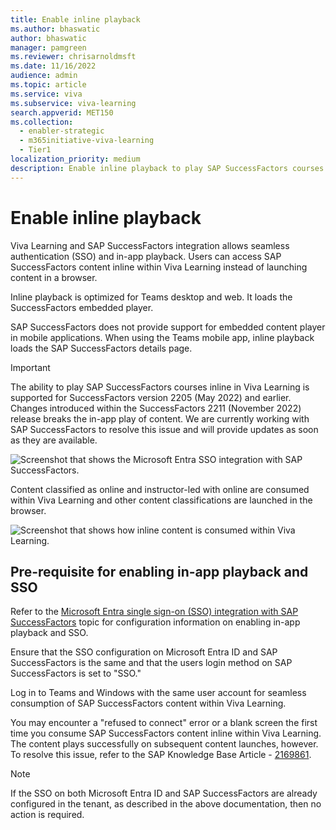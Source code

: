 ```yaml
---
title: Enable inline playback
ms.author: bhaswatic
author: bhaswatic
manager: pamgreen
ms.reviewer: chrisarnoldmsft
ms.date: 11/16/2022
audience: admin
ms.topic: article
ms.service: viva
ms.subservice: viva-learning
search.appverid: MET150
ms.collection:
  - enabler-strategic
  - m365initiative-viva-learning
  - Tier1
localization_priority: medium
description: Enable inline playback to play SAP SuccessFactors courses in Viva Learning.
---
```


# Enable inline playback

Viva Learning and SAP SuccessFactors integration allows seamless authentication (SSO) and in-app playback. Users can access SAP SuccessFactors content inline within Viva Learning instead of launching content in a browser.  

Inline playback is optimized for Teams desktop and web. It loads the SuccessFactors embedded player.

SAP SuccessFactors does not provide support for embedded content player in mobile applications. When using the Teams mobile app, inline playback loads the SAP SuccessFactors details page.

>[!IMPORTANT]
> The ability to play SAP SuccessFactors courses inline in Viva Learning is supported for SuccessFactors version 2205 (May 2022) and earlier. Changes introduced within the SuccessFactors 2211 (November 2022) release breaks the in-app play of content. We are currently working with SAP SuccessFactors to resolve this issue and will provide updates as soon as they are available.

![Screenshot that shows the Microsoft Entra SSO integration with SAP SuccessFactors.](../media/learning/viva-learning-sfsf-sso-content-details-page.png)

Content classified as online and instructor-led with online are consumed within Viva Learning and other content classifications are launched in the browser.

![Screenshot that shows how inline content is consumed within Viva Learning.](../media/learning/inline-content-consumption.png)

## Pre-requisite for enabling in-app playback and SSO

Refer to the [Microsoft Entra single sign-on (SSO) integration with SAP SuccessFactors](/azure/active-directory/saas-apps/successfactors-tutorial) topic for configuration information on enabling in-app playback and SSO.

Ensure that the SSO configuration on Microsoft Entra ID and SAP SuccessFactors is the same and that the users login method on SAP SuccessFactors is set to "SSO."

Log in to Teams and Windows with the same user account for seamless consumption of SAP SuccessFactors content within Viva Learning.

You may encounter a "refused to connect" error or a blank screen the first time you consume SAP SuccessFactors content inline within Viva Learning. The content plays successfully on subsequent content launches, however. To resolve this issue, refer to the SAP Knowledge Base Article - [2169861](https://userapps.support.sap.com/sap/support/knowledge/en/2169861).

>[!NOTE]
> If the SSO on both Microsoft Entra ID and SAP SuccessFactors are already configured in the tenant, as described in the above documentation, then no action is required.
